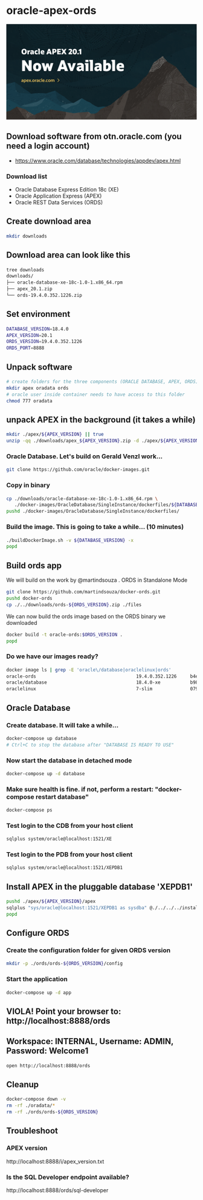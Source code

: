 # oracle-apex-ords

![](apex_20_1.png)

## Download software from otn.oracle.com (you need a login account)

- https://www.oracle.com/database/technologies/appdev/apex.html

### Download list

- Oracle Database Express Edition 18c (XE)
- Oracle Application Express (APEX)
- Oracle REST Data Services (ORDS)

## Create download area

```bash
mkdir downloads
```

## Download area can look like this

```bash
tree downloads
downloads/
├── oracle-database-xe-18c-1.0-1.x86_64.rpm
├── apex_20.1.zip
└── ords-19.4.0.352.1226.zip
```

## Set environment

```bash
DATABASE_VERSION=18.4.0
APEX_VERSION=20.1
ORDS_VERSION=19.4.0.352.1226
ORDS_PORT=8888
```

## Unpack software

```bash
# create folders for the three components (ORACLE DATABASE, APEX, ORDS)
mkdir apex oradata ords
# oracle user inside container needs to have access to this folder
chmod 777 oradata
```

## unpack APEX in the background (it takes a while)

```bash
mkdir ./apex/${APEX_VERSION} || true
unzip -qq ./downloads/apex_${APEX_VERSION}.zip -d ./apex/${APEX_VERSION} &
```

### Oracle Database. Let's build on Gerald Venzl work...
```bash
git clone https://github.com/oracle/docker-images.git
```
### Copy in binary
```bash
cp ./downloads/oracle-database-xe-18c-1.0-1.x86_64.rpm \
   ./docker-images/OracleDatabase/SingleInstance/dockerfiles/${DATABASE_VERSION}
pushd ./docker-images/OracleDatabase/SingleInstance/dockerfiles/
```
### Build the image. This is going to take a while... (10 minutes)
```bash
./buildDockerImage.sh -v ${DATABASE_VERSION} -x
popd
```

## Build ords app

We will build on the work by @martindsouza . ORDS in Standalone Mode

```bash
git clone https://github.com/martindsouza/docker-ords.git
pushd docker-ords
cp ./../downloads/ords-${ORDS_VERSION}.zip ./files
```

We can now build the ords image based on the ORDS binary we downloaded 

```bash
docker build -t oracle-ords:$ORDS_VERSION .
popd
```

### Do we have our images ready?
```bash
docker image ls | grep -E 'oracle\/database|oraclelinux|ords'
oracle-ords                                     19.4.0.352.1226     b4ec3b8ae107        6 days ago          221MB
oracle/database                                 18.4.0-xe           b9837e771ffe        8 weeks ago         8.38GB
oraclelinux                                     7-slim              07991a9e97a0        3 months ago        118MB
```

## Oracle Database

### Create database. It will take a while...
```bash
docker-compose up database
# Ctrl+C to stop the database after "DATABASE IS READY TO USE"
```
### Now start the database in detached mode
```bash
docker-compose up -d database
```
### Make sure health is fine. if not, perform a restart: "docker-compose restart database"
```bash
docker-compose ps
```

### Test login to the CDB from your host client
```bash
sqlplus system/oracle@localhost:1521/XE
```
### Test login to the PDB from your host client
```bash
sqlplus system/oracle@localhost:1521/XEPDB1
```

## Install APEX in the pluggable database 'XEPDB1'

```bash
pushd ./apex/${APEX_VERSION}/apex
sqlplus "sys/oracle@localhost:1521/XEPDB1 as sysdba" @./../../../install_apex.sql
popd
```

## Configure ORDS

### Create the configuration folder for given ORDS version
```bash
mkdir -p ./ords/ords-${ORDS_VERSION}/config
```

### Start the application
```bash
docker-compose up -d app
```

## VIOLA! Point your browser to: http://localhost:8888/ords
## Workspace: INTERNAL, Username: ADMIN, Password: Welcome1

```bash
open http://localhost:8888/ords
```

## Cleanup

```bash
docker-compose down -v
rm -rf ./oradata/*
rm -rf ./ords/ords-${ORDS_VERSION}
```

## Troubleshoot

### APEX version
http://localhost:8888/i/apex_version.txt

### Is the SQL Developer endpoint available?

http://localhost:8888/ords/sql-developer


